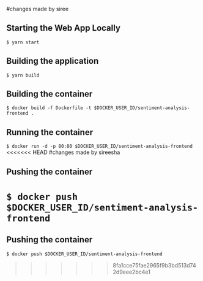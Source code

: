 #changes made by siree
## Starting the Web App Locally
` $ yarn start `

## Building the application
` $ yarn build `

## Building the container
` $ docker build -f Dockerfile -t $DOCKER_USER_ID/sentiment-analysis-frontend . `

## Running the container
` $ docker run -d -p 80:80 $DOCKER_USER_ID/sentiment-analysis-frontend `
<<<<<<< HEAD
#changes made by sireesha
## Pushing the container
` $ docker push $DOCKER_USER_ID/sentiment-analysis-frontend `
=======

## Pushing the container
` $ docker push $DOCKER_USER_ID/sentiment-analysis-frontend `
>>>>>>> 8fa1cce75fae2965f9b3bd513d742d9eee2bc4e1
